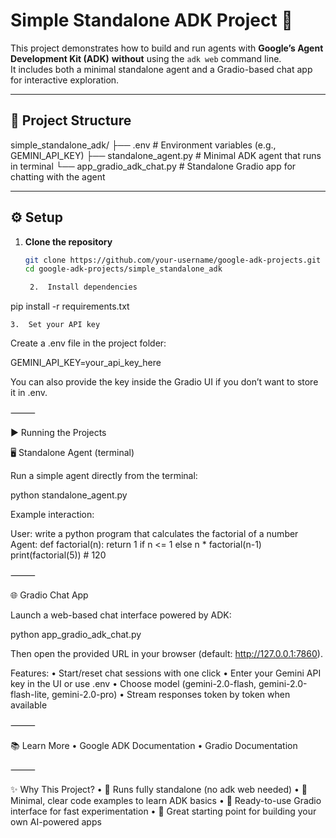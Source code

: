 # Simple Standalone ADK Project 🚀

This project demonstrates how to build and run agents with **Google’s Agent Development Kit (ADK)** **without** using the `adk web` command line.  
It includes both a minimal standalone agent and a Gradio-based chat app for interactive exploration.

---

## 📂 Project Structure

simple_standalone_adk/
├── .env                       # Environment variables (e.g., GEMINI_API_KEY)
├── standalone_agent.py        # Minimal ADK agent that runs in terminal
└── app_gradio_adk_chat.py     # Standalone Gradio app for chatting with the agent

---

## ⚙️ Setup

1. **Clone the repository**
   ```bash
   git clone https://github.com/your-username/google-adk-projects.git
   cd google-adk-projects/simple_standalone_adk

	2.	Install dependencies

pip install -r requirements.txt


	3.	Set your API key
Create a .env file in the project folder:

GEMINI_API_KEY=your_api_key_here

You can also provide the key inside the Gradio UI if you don’t want to store it in .env.

⸻

▶️ Running the Projects

🖥️ Standalone Agent (terminal)

Run a simple agent directly from the terminal:

python standalone_agent.py

Example interaction:

User: write a python program that calculates the factorial of a number
Agent: 
def factorial(n):
    return 1 if n <= 1 else n * factorial(n-1)
print(factorial(5))  # 120


⸻

🌐 Gradio Chat App

Launch a web-based chat interface powered by ADK:

python app_gradio_adk_chat.py

Then open the provided URL in your browser (default: http://127.0.0.1:7860).

Features:
	•	Start/reset chat sessions with one click
	•	Enter your Gemini API key in the UI or use .env
	•	Choose model (gemini-2.0-flash, gemini-2.0-flash-lite, gemini-2.0-pro)
	•	Stream responses token by token when available

⸻

📚 Learn More
	•	Google ADK Documentation
	•	Gradio Documentation

⸻

✨ Why This Project?
	•	🔹 Runs fully standalone (no adk web needed)
	•	🔹 Minimal, clear code examples to learn ADK basics
	•	🔹 Ready-to-use Gradio interface for fast experimentation
	•	🔹 Great starting point for building your own AI-powered apps